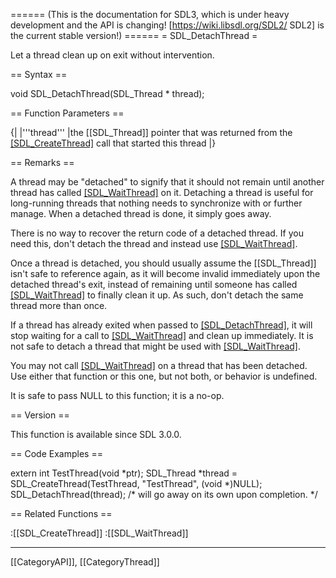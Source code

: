 ====== (This is the documentation for SDL3, which is under heavy development and the API is changing! [https://wiki.libsdl.org/SDL2/ SDL2] is the current stable version!) ======
= SDL_DetachThread =

Let a thread clean up on exit without intervention.

== Syntax ==

<syntaxhighlight lang='c'>
void SDL_DetachThread(SDL_Thread * thread);
</syntaxhighlight>

== Function Parameters ==

{|
|'''thread'''
|the [[SDL_Thread]] pointer that was returned from the [[SDL_CreateThread]]() call that started this thread
|}

== Remarks ==

A thread may be "detached" to signify that it should not remain until
another thread has called [[SDL_WaitThread]]() on it. Detaching a thread is
useful for long-running threads that nothing needs to synchronize with or
further manage. When a detached thread is done, it simply goes away.

There is no way to recover the return code of a detached thread. If you
need this, don't detach the thread and instead use [[SDL_WaitThread]]().

Once a thread is detached, you should usually assume the [[SDL_Thread]]
isn't safe to reference again, as it will become invalid immediately upon
the detached thread's exit, instead of remaining until someone has called
[[SDL_WaitThread]]() to finally clean it up. As such, don't detach the same
thread more than once.

If a thread has already exited when passed to [[SDL_DetachThread]](), it
will stop waiting for a call to [[SDL_WaitThread]]() and clean up
immediately. It is not safe to detach a thread that might be used with
[[SDL_WaitThread]]().

You may not call [[SDL_WaitThread]]() on a thread that has been detached.
Use either that function or this one, but not both, or behavior is
undefined.

It is safe to pass NULL to this function; it is a no-op.

== Version ==

This function is available since SDL 3.0.0.

== Code Examples ==

<syntaxhighlight lang='c++'>
extern int TestThread(void *ptr);
SDL_Thread *thread = SDL_CreateThread(TestThread, "TestThread", (void *)NULL);
SDL_DetachThread(thread);  /* will go away on its own upon completion. */
</syntaxhighlight>

== Related Functions ==

:[[SDL_CreateThread]]
:[[SDL_WaitThread]]

----
[[CategoryAPI]], [[CategoryThread]]


